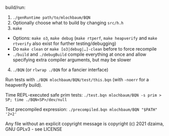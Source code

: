 build/run:

1. `./genRuntime path/to/mlochbaum/BQN`
2. Optionally choose what to build by changing `src/h.h`
3. `make`
  - Options: `make o3`, `make debug` (`make rtperf`, `make heapverify` and `make rtverify` also exist for further testing/debugging)
  - Do `make clean` or `make [o3|debug|…]-clean` before to force recompile
  - `./build` and `./debugBuild` compile everything at once and allow specifying extra compiler arguments, but may be slower
4. `./BQN` (or `rlwrap ./BQN` for a fancier interface)

Run tests with `./BQN mlochbaum/BQN/test/this.bqn` (with `-noerr` for a heapverify build).

Time REPL-executed safe prim tests: `./test.bqn mlochbaum/BQN -s prim > SP; time ./BQN<SP>/dev/null`

Test precompiled expression: `./precompiled.bqn mlochbaum/BQN "$PATH" '2+2'`

Any file without an explicit copyright message is copyright (c) 2021 dzaima, GNU GPLv3 - see LICENSE